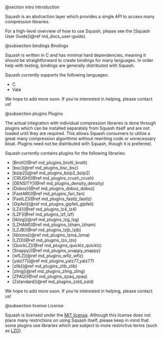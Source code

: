 @section intro Introduction

Squash is an abstraction layer which provides a single API to access
many compression libraries.

For a high-level overview of how to use Squash, please see the
[Squash User Guide](@ref md_docs_user-guide).

@subsection bindings Bindings

Squash is written in C and has minimal hard dependencies, meaning it
should be straightforward to create bindings for many languages.  In
order help with testing, bindings are generally distributed with
Squash.

Squash currently supports the following languages:

- C
- Vala

We hope to add more soon.  If you're interested in helping, please
contact us!

@subsection plugins Plugins

The actual integration with individual compression libraries is done
through plugins which can be installed separately from Squash itself
and are not loaded until they are required.  This allows Squash
consumers to utilize a great many compression algorithms without
rewriting code or unnecessary bloat.  Plugins need not be distributed
with Squash, though it is preferred.

Squash currently contains plugins for the following libraries:

- [Brotli](@ref md_plugins_brotli_brotli)
- [bsc](@ref md_plugins_bsc_bsc)
- [bzip2](@ref md_plugins_bzip2_bzip2)
- [CRUSH](@ref md_plugins_crush_crush)
- [DENSITY](@ref md_plugins_density_density)
- [Doboz](@ref md_plugins_doboz_doboz)
- [FastARI](@ref md_plugins_fari_fari)
- [FastLZ](@ref md_plugins_fastlz_fastlz)
- [Gipfeli](@ref md_plugins_gipfeli_gipfeli)
- [LZ4](@ref md_plugins_lz4_lz4)
- [LZF](@ref md_plugins_lzf_lzf)
- [liblzg](@ref md_plugins_lzg_lzg)
- [LZHAM](@ref md_plugins_lzham_lzham)
- [LZJB](@ref md_plugins_lzjb_lzjb)
- [liblzma](@ref md_plugins_lzma_lzma)
- [LZO](@ref md_plugins_lzo_lzo)
- [QuickLZ](@ref md_plugins_quicklz_quicklz)
- [Snappy](@ref md_plugins_snappy_snappy)
- [wfLZ](@ref md_plugins_wflz_wflz)
- [yalz77](@ref md_plugins_yalz77_yalz77)
- [zlib](@ref md_plugins_zlib_zlib)
- [zling](@ref md_plugins_zling_zling)
- [ZPAQ](@ref md_plugins_zpaq_zpaq)
- [Zstandard](@ref md_plugins_zstd_zstd)

We hope to add more soon.  If you're interested in helping, please
contact us!

@subsection license License

Squash is licensed under the [MIT
license](http://opensource.org/licenses/MIT).  Although this license
does not place many restrictions on using Squash itself, please keep
in mind that some plugins use libraries which are subject to more
restrictive terms (such as
[LZO](http://www.oberhumer.com/opensource/lzo/)).
